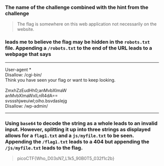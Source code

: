 ### The name of the challenge combined with the hint from the challenge
>The flag is somewhere on this web application not necessarily on the website.
### leads me to believe the flag may be hidden in the `robots.txt` file. Appending a `/robots.txt` to the end of the URL leads to a webpage that says
___
<p>
User-agent *
</br>
Disallow: /cgi-bin/
</br>
Think you have seen your flag or want to keep looking.
</br>
</br>
ZmxhZzEudHh0;anMvbXlmaW
</br>
anMvbXlmaWxlLnR4dA==
</br>
svssshjweuiwl;oiho.bsvdaslejg
</br>
Disallow: /wp-admin/
</p>

___
### Using `base64` to decode the string as a whole leads to an invalid input. However, splitting it up into three strings as displayed allows for a `flag1.txt` and a `js/myfile.txt` to be seen. Appending the `/flag1.txt` leads to a 404 but appending the `/js/myfile.txt` leads to the flag.
>picoCTF{Who_D03sN7_L1k5_90B0T5_032f1c2b}